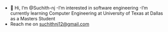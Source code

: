 - 👋 Hi, I’m @Suchith-nj
-I’m interested in software engineering
-I’m currently learning Computer Engineering at University of Texas at Dallas as a Masters Student
- Reach me on suchithnj12@gmail.com

<!---
Suchith-nj/Suchith-nj is a ✨ special ✨ repository because its `README.md` (this file) appears on your GitHub profile.
You can click the Preview link to take a look at your changes.
--->
